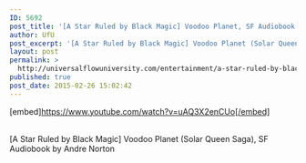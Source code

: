 ```yaml
---
ID: 5692
post_title: '[A Star Ruled by Black Magic] Voodoo Planet, SF Audiobook'
author: UfU
post_excerpt: '[A Star Ruled by Black Magic] Voodoo Planet (Solar Queen Saga), SF Audiobook by Andre Norton'
layout: post
permalink: >
  http://universalflowuniversity.com/entertainment/a-star-ruled-by-black-magic-voodoo-planet-sf-audiobook/
published: true
post_date: 2015-02-26 15:02:42
---
```

[embed]https://www.youtube.com/watch?v=uAQ3X2enCUo[/embed]</br></br>
<p>[A Star Ruled by Black Magic] Voodoo Planet (Solar Queen Saga), SF Audiobook by Andre Norton</p>